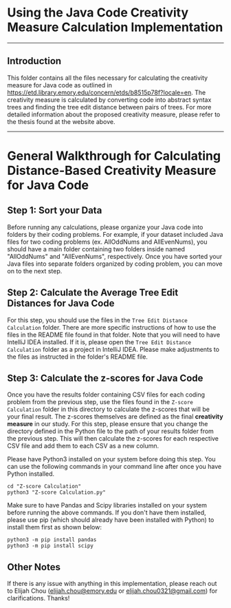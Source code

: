 # Using the Java Code Creativity Measure Calculation Implementation

---
## Introduction
This folder contains all the files necessary for calculating the creativity measure for Java code as outlined in https://etd.library.emory.edu/concern/etds/b8515p78f?locale=en. The creativity measure is calculated by converting code into abstract syntax trees and finding the tree edit distance between pairs of trees. For more detailed information about the proposed creativity measure, please refer to the thesis found at the website above.

---
# General Walkthrough for Calculating Distance-Based Creativity Measure for Java Code

## Step 1: Sort your Data
Before running any calculations, please organize your Java code into folders by their coding problems. For example, if your dataset included Java files for two coding problems (ex. AllOddNums and AllEvenNums), you should have a main folder containing two folders inside named "AllOddNums" and "AllEvenNums", respectively. Once you have sorted your Java files into separate folders organized by coding problem, you can move on to the next step.

## Step 2: Calculate the Average Tree Edit Distances for Java Code
For this step, you should use the files in the `Tree Edit Distance Calculation` folder. There are more specific instructions of how to use the files in the README file found in that folder. Note that you will need to have IntelliJ IDEA installed. If it is, please open the `Tree Edit Distance Calculation` folder as a project in IntelliJ IDEA. Please make adjustments to the files as instructed in the folder's README file.

## Step 3: Calculate the z-scores for Java Code
Once you have the results folder containing CSV files for each coding problem from the previous step, use the files found in the `Z-score Calculation` folder in this directory to calculate the z-scores that will be your final result. The z-scores themselves are defined as the final **creativity measure** in our study. For this step, please ensure that you change the directory defined in the Python file to the path of your results folder from the previous step. This will then calculate the z-scores for each respective CSV file and add them to each CSV as a new column.

Please have Python3 installed on your system before doing this step. You can use the following commands in your command line after once you have Python installed.

    cd "Z-score Calculation"
    python3 "Z-score Calculation.py"

Make sure to have Pandas and Scipy libraries installed on your system before running the above commands. If you don't have them installed, please use pip (which should already have been installed with Python) to install them first as shown below:

    python3 -m pip install pandas
    python3 -m pip install scipy

## Other Notes

If there is any issue with anything in this implementation, please reach out to Elijah Chou (elijah.chou@emory.edu or elijah.chou0321@gmail.com) for clarifications. Thanks!